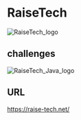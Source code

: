 # RaiseTech 
![RaiseTech_logo](https://user-images.githubusercontent.com/55052628/102001033-a91e6c80-3d30-11eb-9571-790dc18ea217.png)
## challenges
![RaiseTech_Java_logo](https://user-images.githubusercontent.com/55052628/102002020-d290c580-3d3b-11eb-99f1-903fd5f8e21a.png)
## URL
https://raise-tech.net/
